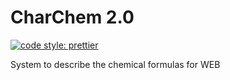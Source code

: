 # CharChem 2.0
[![code style: prettier](https://img.shields.io/badge/code_style-prettier-ff69b4.svg?style=flat-square)](https://github.com/prettier/prettier)

System to describe the chemical formulas for WEB


